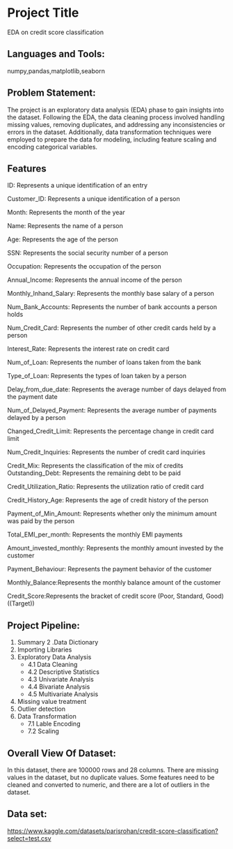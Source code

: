 # Project Title

EDA on credit score classification

## Languages and Tools:
 numpy,pandas,matplotlib,seaborn

## Problem Statement:
The project is an exploratory data analysis (EDA) phase to gain insights into the dataset. Following the EDA, the data cleaning process involved handling missing values, removing duplicates, and addressing any inconsistencies or errors in the dataset. Additionally, data transformation techniques were employed to prepare the data for modeling, including feature scaling and encoding categorical variables.

## Features

ID: Represents a unique identification of an entry

Customer_ID: Represents a unique identification of a person

Month: Represents the month of the year

Name: Represents the name of a person

Age: Represents the age of the person

SSN: Represents the social security number of a person

Occupation: Represents the occupation of the person

Annual_Income: Represents the annual income of the person

Monthly_Inhand_Salary: Represents the monthly base salary of a person

Num_Bank_Accounts: Represents the number of bank accounts a person holds

Num_Credit_Card: Represents the number of other credit cards held by a person

Interest_Rate: Represents the interest rate on credit card

Num_of_Loan: Represents the number of loans taken from the bank

Type_of_Loan: Represents the types of loan taken by a person

Delay_from_due_date: Represents the average number of days delayed from the payment date

Num_of_Delayed_Payment: Represents the average number of payments delayed by a person

Changed_Credit_Limit: Represents the percentage change in credit card limit

Num_Credit_Inquiries: Represents the number of credit card inquiries

Credit_Mix: Represents the classification of the mix of credits
Outstanding_Debt: Represents the remaining debt to be paid

Credit_Utilization_Ratio: Represents the utilization ratio of credit card

Credit_History_Age: Represents the age of credit history of the person

Payment_of_Min_Amount: Represents whether only the minimum amount was paid by the person

Total_EMI_per_month: Represents the monthly EMI payments

Amount_invested_monthly: Represents the monthly amount invested by the customer

Payment_Behaviour: Represents the payment behavior of the customer

Monthly_Balance:Represents the monthly balance amount of the customer

Credit_Score:Represents the bracket of credit score (Poor, Standard, Good) ((Target))
## Project Pipeline:
1. Summary
2 .Data Dictionary
3. Importing Libraries
4. Exploratory Data Analysis
   - 4.1 Data Cleaning
   - 4.2 Descriptive Statistics
   - 4.3 Univariate Analysis
   - 4.4 Bivariate  Analysis
   - 4.5 Multivariate Analysis
5. Missing value treatment
6. Outlier detection
7. Data Transformation
   - 7.1 Lable Encoding
   - 7.2 Scaling
## Overall View Of Dataset:
In this dataset, there are 100000 rows and 28 columns. There are missing values in the dataset, but no duplicate values. Some features need to be cleaned and converted to numeric, and there are a lot of outliers in the dataset.
## Data set:
https://www.kaggle.com/datasets/parisrohan/credit-score-classification?select=test.csv
